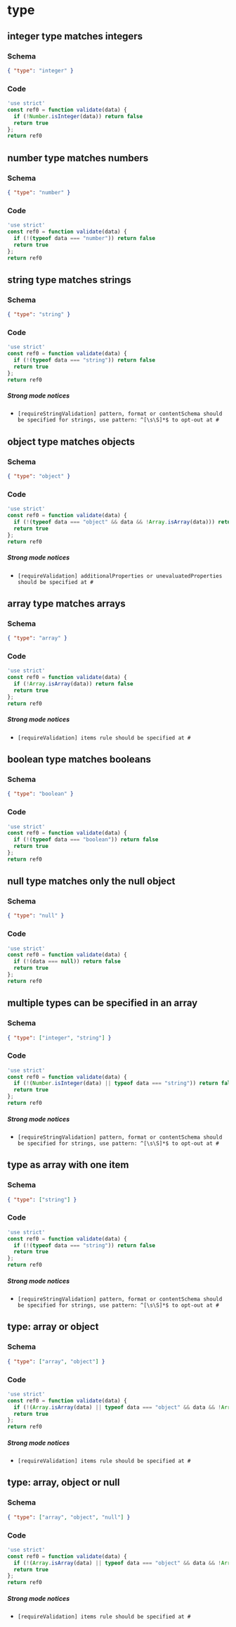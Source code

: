 # type

## integer type matches integers

### Schema

```json
{ "type": "integer" }
```

### Code

```js
'use strict'
const ref0 = function validate(data) {
  if (!Number.isInteger(data)) return false
  return true
};
return ref0
```


## number type matches numbers

### Schema

```json
{ "type": "number" }
```

### Code

```js
'use strict'
const ref0 = function validate(data) {
  if (!(typeof data === "number")) return false
  return true
};
return ref0
```


## string type matches strings

### Schema

```json
{ "type": "string" }
```

### Code

```js
'use strict'
const ref0 = function validate(data) {
  if (!(typeof data === "string")) return false
  return true
};
return ref0
```

##### Strong mode notices

 * `[requireStringValidation] pattern, format or contentSchema should be specified for strings, use pattern: ^[\s\S]*$ to opt-out at #`


## object type matches objects

### Schema

```json
{ "type": "object" }
```

### Code

```js
'use strict'
const ref0 = function validate(data) {
  if (!(typeof data === "object" && data && !Array.isArray(data))) return false
  return true
};
return ref0
```

##### Strong mode notices

 * `[requireValidation] additionalProperties or unevaluatedProperties should be specified at #`


## array type matches arrays

### Schema

```json
{ "type": "array" }
```

### Code

```js
'use strict'
const ref0 = function validate(data) {
  if (!Array.isArray(data)) return false
  return true
};
return ref0
```

##### Strong mode notices

 * `[requireValidation] items rule should be specified at #`


## boolean type matches booleans

### Schema

```json
{ "type": "boolean" }
```

### Code

```js
'use strict'
const ref0 = function validate(data) {
  if (!(typeof data === "boolean")) return false
  return true
};
return ref0
```


## null type matches only the null object

### Schema

```json
{ "type": "null" }
```

### Code

```js
'use strict'
const ref0 = function validate(data) {
  if (!(data === null)) return false
  return true
};
return ref0
```


## multiple types can be specified in an array

### Schema

```json
{ "type": ["integer", "string"] }
```

### Code

```js
'use strict'
const ref0 = function validate(data) {
  if (!(Number.isInteger(data) || typeof data === "string")) return false
  return true
};
return ref0
```

##### Strong mode notices

 * `[requireStringValidation] pattern, format or contentSchema should be specified for strings, use pattern: ^[\s\S]*$ to opt-out at #`


## type as array with one item

### Schema

```json
{ "type": ["string"] }
```

### Code

```js
'use strict'
const ref0 = function validate(data) {
  if (!(typeof data === "string")) return false
  return true
};
return ref0
```

##### Strong mode notices

 * `[requireStringValidation] pattern, format or contentSchema should be specified for strings, use pattern: ^[\s\S]*$ to opt-out at #`


## type: array or object

### Schema

```json
{ "type": ["array", "object"] }
```

### Code

```js
'use strict'
const ref0 = function validate(data) {
  if (!(Array.isArray(data) || typeof data === "object" && data && !Array.isArray(data))) return false
  return true
};
return ref0
```

##### Strong mode notices

 * `[requireValidation] items rule should be specified at #`


## type: array, object or null

### Schema

```json
{ "type": ["array", "object", "null"] }
```

### Code

```js
'use strict'
const ref0 = function validate(data) {
  if (!(Array.isArray(data) || typeof data === "object" && data && !Array.isArray(data) || data === null)) return false
  return true
};
return ref0
```

##### Strong mode notices

 * `[requireValidation] items rule should be specified at #`

